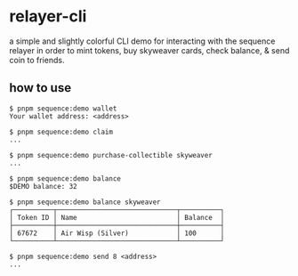 # relayer-cli
a simple and slightly colorful CLI demo for interacting with the sequence relayer in order to mint tokens, buy skyweaver cards, check balance, & send coin to friends.

## how to use
```
$ pnpm sequence:demo wallet
Your wallet address: <address>

$ pnpm sequence:demo claim
...

$ pnpm sequence:demo purchase-collectible skyweaver
...

$ pnpm sequence:demo balance
$DEMO balance: 32

$ pnpm sequence:demo balance skyweaver
┌──────────┬──────────────────────────────┬──────────┐
│ Token ID │ Name                         │ Balance  │
├──────────┼──────────────────────────────┼──────────┤
│ 67672    │ Air Wisp (Silver)            │ 100      │
└──────────┴──────────────────────────────┴──────────┘

$ pnpm sequence:demo send 8 <address>
...
```